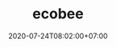 ---
title     : "ecobee"
thumbnail : "ecobee"
address   : "https://ecobee.com"
sitemap   : false
date      : 2020-07-24T08:02:00+07:00
---